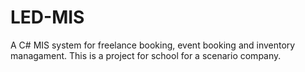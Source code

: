 # LED-MIS
A C# MIS system for freelance booking, event booking and inventory managament.
This is a project for school for a scenario company.
